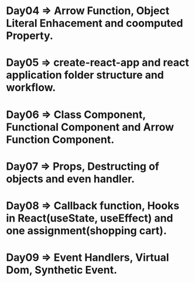 # Day04 => Arrow Function, Object Literal Enhacement and coomputed Property.
# Day05 => create-react-app and react application folder structure and workflow.
# Day06 => Class Component, Functional Component and Arrow Function Component.
# Day07 => Props, Destructing of objects and even handler.
# Day08 => Callback function, Hooks in React(useState, useEffect) and one assignment(shopping cart).
# Day09 => Event Handlers, Virtual Dom, Synthetic Event.
